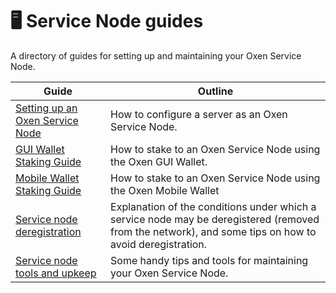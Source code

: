 # 🖥 Service Node guides

A directory of guides for setting up and maintaining your Oxen Service Node.

| Guide                                                                               | Outline                                                                                                                                                |
| ----------------------------------------------------------------------------------- | ------------------------------------------------------------------------------------------------------------------------------------------------------ |
| [Setting up an Oxen Service Node](setting-up-an-oxen-service-node.md)               | How to configure a server as an Oxen Service Node.                                                                                                     |
| [GUI Wallet Staking Guide](staking-to-shared-service-node.md)                       | How to stake to an Oxen Service Node using the Oxen GUI Wallet.                                                                                        |
| [Mobile Wallet Staking Guide](../oxen-wallet-guides/mobile-wallet-staking-guide.md) | How to stake to an Oxen Service Node using the Oxen Mobile Wallet                                                                                      |
| [Service node deregistration](service-node-deregistration.md)                       | Explanation of the conditions under which a service node may be deregistered (removed from the network), and some tips on how to avoid deregistration. |
| [Service node tools and upkeep](service-node-tools-upkeep.md)                       | Some handy tips and tools for maintaining your Oxen Service Node.                                                                                      |
